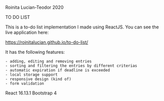 Roinita Lucian-Teodor
2020


TO DO LIST




This is a to-do list implementation I made using ReactJS. You can see the live
application here:


https://roinitalucian.github.io/to-do-list/





It has the following features:

	- adding, editing and removing entries
	- sorting and filtering the entries by different criterias
	- automatic expiration if deadline is exceeded
	- local storage support
	- responsive design (kind of)
	- form validation





React 16.13.1
Bootstrap 4